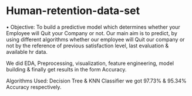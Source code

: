 # Human-retention-data-set
•	Objective: To build a predictive model which determines whether your Employee will Quit your Company or not.
Our main aim is to predict, by using different algorithms whether our employee will Quit our company or not by the reference of previous satisfaction level, last evaluation &amp; available hr data.

We did EDA, Preprocessing, visualization, feature engineering, model building & finally get results in the form Accuracy. 

Algorithms Used:
Decision Tree & KNN Classifier we got 97.73% & 95.34% Accuracy respectively.
